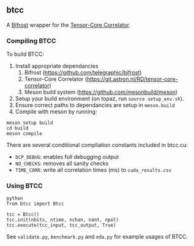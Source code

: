 ## btcc

A [Bifrost](https://github.com/telegraphic/bifrost) wrapper for the [Tensor-Core Correlator](https://git.astron.nl/RD/tensor-core-correlator).

### Compiling BTCC

To build BTCC:

1. Install appropriate dependancies
   1. Bifrost (https://github.com/telegraphic/bifrost)
   2. Tensor-Core Correlator (https://git.astron.nl/RD/tensor-core-correlator)
   3. Meson build system (https://github.com/mesonbuild/meson)
2. Setup your build environment (on topaz, run `source setup_env.sh`).
3. Ensure correct paths to dependancies are setup in `meson.build`
4. Compile with meson by running:

```
meson setup build
cd build
meson compile
```

There are several conditional compliation constants included in btcc.cu:
* `DCP_DEBUG`: enables full debugging output
* `NO_CHECKS`: removes all sanity checks
* `TIME_CORR`: write all correlation times (ms) to `cuda_results.csv`


### Using BTCC

```
python
from btcc import Btcc

tcc = Btcc()
tcc.init(nbits, ntime, nchan, nant, npol)
tcc.execute(tcc_input, tcc_output, True)
```

See `validate.py`, `benchmark.py` and `eda.py` for example usages of BTCC.
